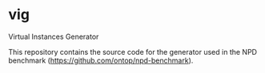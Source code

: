 vig
===

Virtual Instances Generator

This repository contains the source code for the generator used in the NPD benchmark (https://github.com/ontop/npd-benchmark).
